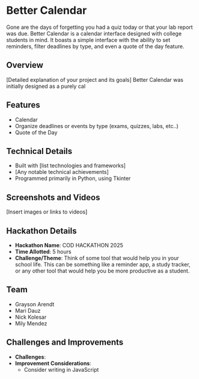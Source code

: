 # Better Calendar
  Gone are the days of forgetting you had a quiz today or that your lab report was due.
  Better Calendar is a calendar interface designed with college students in mind. It boasts a simple interface with the ability to set reminders, filter deadlines by type, and even a quote of the day feature. 

## Overview
[Detailed explanation of your project and its goals]
Better Calendar was initially designed as a purely cal

## Features
- Calendar
- Organize deadlines or events by type (exams, quizzes, labs, etc..)
- Quote of the Day

## Technical Details
- Built with [list technologies and frameworks]
- [Any notable technical achievements]
- Programmed primarily in Python, using Tkinter

## Screenshots and Videos
[Insert images or links to videos]

## Hackathon Details
- **Hackathon Name**: COD HACKATHON 2025
- **Time Allotted**: 5 hours
- **Challenge/Theme**: Think of some tool that would help you in your school life. This can be something like a reminder app, a study tracker, or any other tool that would help you be more productive as a student.

## Team
- Grayson Arendt
- Mari Dauz
- Nick Kolesar
- Mily Mendez

## Challenges and Improvements
- **Challenges**:
- **Improvement Considerations**:
  - Consider writing in JavaScript
